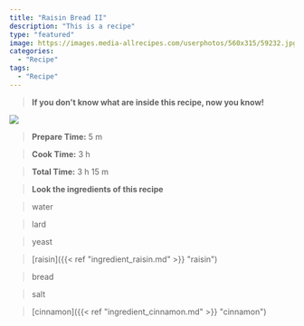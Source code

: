 ```yaml
---
title: "Raisin Bread II"
description: "This is a recipe"
type: "featured"
image: https://images.media-allrecipes.com/userphotos/560x315/59232.jpg
categories: 
  - "Recipe"
tags: 
  - "Recipe"
---
```



>**If you don't know what are inside this recipe, now you know!**

![](../images/Recipes-Banner.jpg)
> **Prepare Time:** 5 m


> **Cook Time:** 3 h


> **Total Time:** 3 h 15 m

> **Look the ingredients of this recipe**

> water

> lard

> yeast

> [raisin]({{< ref "ingredient_raisin.md" >}} "raisin")

> bread

> salt

> [cinnamon]({{< ref "ingredient_cinnamon.md" >}} "cinnamon")

